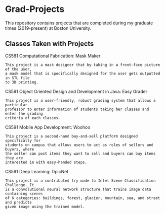 # Grad-Projects
This repository contains projects that are completed during my graduate times (2019-present) at Boston University.

## Classes Taken with Projects
CS581 Computational Fabrication: Mask Maker
```
This project is a mask designer that by taking in a front-face picture of the user, 
a mask model that is specifically designed for the user gets outputted in STL file 
to 3D printing.
```


CS591 Object Oriented Design and Development in Java: Easy Grader
```
This project is a user-friendly, robust grading system that allows a particular 
professor to enter information of students taking her classes and enter the grading
criteria of each classes.
```

CS591 Mobile App Development: Woohoo
```
This project is a second-hand buy-and-sell platform designed specifically for 
students on campus that allows users to act as roles of sellers and buyers, where 
the seller can post items they want to sell and buyers can buy items they are 
interested in with easy-handed steps.
```

CS591 Deep Learning: DpicNet
```
This project is a contributed try made to Intel Scene Classification Challenge. It 
is a convolutional neural network structure that trains image data containing scenes
of 6 categories: buildings, forest, glacier, mountain, sea, and street and predicts
given image using the trained model.
```